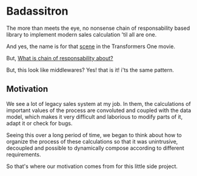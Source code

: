 # Badassitron

The more than meets the eye, no nonsense chain of responsability based library to implement modern sales calculation 'til all are one.

And yes, the name is for that [scene](https://youtu.be/5a09yJU-mCI?si=YbvwWdjOpnWg6IIH&t=42) in the Transformers One movie.


But, [What is chain of responsability about?](https://www.geeksforgeeks.org/chain-responsibility-design-pattern/)


But, this look like middlewares? Yes! that is it! i'ts the same pattern.

## Motivation

We see a lot of legacy sales system at my job. In them, the calculations of important values of the process are convoluted and coupled with the data model, which makes it very difficult and laborious to modify parts of it, adapt it or check for bugs.

Seeing this over a long period of time, we began to think about how to organize the process of these calculations so that it was unintrusive, decoupled and possible to dynamically compose according to different requirements.

So that's where our motivation comes from for this little side project.





